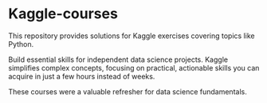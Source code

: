 # Kaggle-courses
This repository provides solutions for Kaggle exercises covering topics like Python.

Build essential skills for independent data science projects. Kaggle simplifies complex concepts, focusing on practical, actionable skills you can acquire in just a few hours instead of weeks.

These courses were a valuable refresher for data science fundamentals.
